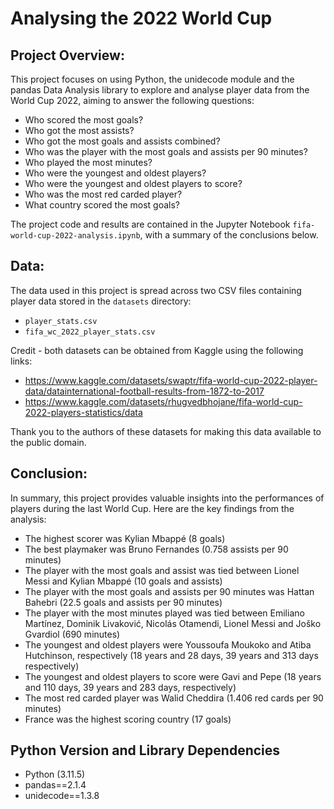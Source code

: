 # Analysing the 2022 World Cup

## Project Overview: 
This project focuses on using Python, the unidecode module and the pandas Data Analysis library to explore and analyse player data from the World Cup 2022, aiming to answer the following questions:

- Who scored the most goals?
- Who got the most assists?
- Who got the most goals and assists combined?
- Who was the player with the most goals and assists per 90 minutes?
- Who played the most minutes?
- Who were the youngest and oldest players?
- Who were the youngest and oldest players to score?
- Who was the most red carded player?
- What country scored the most goals?

The project code and results are contained in the Jupyter Notebook `fifa-world-cup-2022-analysis.ipynb`, with a summary of the conclusions below.

## Data: 
The data used in this project is spread across two CSV files containing player data stored in the `datasets` directory:
- `player_stats.csv`
- `fifa_wc_2022_player_stats.csv`

Credit - both datasets can be obtained from Kaggle using the following links:
- https://www.kaggle.com/datasets/swaptr/fifa-world-cup-2022-player-data/datainternational-football-results-from-1872-to-2017
- https://www.kaggle.com/datasets/rhugvedbhojane/fifa-world-cup-2022-players-statistics/data

Thank you to the authors of these datasets for making this data available to the public domain.

## Conclusion: 
In summary, this project provides valuable insights into the performances of players during the last World Cup. Here are the key findings from the analysis:
- The highest scorer was Kylian Mbappé (8 goals)
- The best playmaker was Bruno Fernandes (0.758 assists per 90 minutes)
- The player with the most goals and assist was tied between Lionel Messi and Kylian Mbappé (10 goals and assists)
- The player with the most goals and assists per 90 minutes was Hattan Bahebri (22.5 goals and assists per 90 minutes)
- The player with the most minutes played was tied between Emiliano Martínez, Dominik Livaković, Nicolás Otamendi, Lionel Messi and Joško Gvardiol (690 minutes)
- The youngest and oldest players were Youssoufa Moukoko and Atiba Hutchinson, respectively (18 years and 28 days, 39 years and 313 days respectively)
- The youngest and oldest players to score were Gavi and Pepe (18 years and 110 days, 39 years and 283 days, respectively)
- The most red carded player was Walid Cheddira (1.406 red cards per 90 minutes)
- France was the highest scoring country (17 goals)

## Python Version and Library Dependencies
- Python (3.11.5)
- pandas==2.1.4
- unidecode==1.3.8
